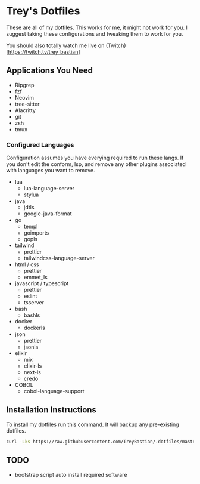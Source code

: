 # Trey's Dotfiles

These are all of my dotfiles. This works for me, it might not work for you.
I suggest taking these configurations and tweaking them to work for you.

You should also totally watch me live on (Twitch)[https://twitch.tv/trey_bastian]

## Applications You Need
- Ripgrep
- fzf
- Neovim
- tree-sitter
- Alacritty
- git
- zsh
- tmux

### Configured Languages
   
Configuration assumes you have everying required to run these langs.
If you don't edit the conform, lsp, and remove any other plugins associated with
languages you want to remove.

- lua
  - lua-language-server
  - stylua
- java
  - jdtls
  - google-java-format
- go
  - templ
  - goimports
  - gopls
- tailwind
  - prettier
  - tailwindcss-language-server
- html / css
  - prettier
  - emmet_ls
- javascript / typescript
   - prettier
   - eslint
   - tsserver
- bash
  - bashls
- docker
  - dockerls
- json
  - prettier
  - jsonls
- elixir 
  - mix
  - elixir-ls
  - next-ls
  - credo
- COBOL
  - cobol-language-support


## Installation Instructions
To install my dotfiles run this command. It will backup any pre-existing dotfiles.

```bash
curl -Lks https://raw.githubusercontent.com/TreyBastian/.dotfiles/master/bootstrap.sh | /bin/bash
```

## TODO
- bootstrap script auto install required software
